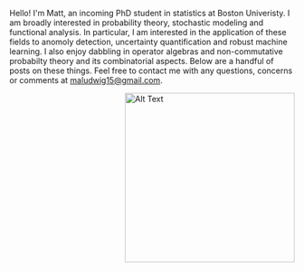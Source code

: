 Hello! I'm Matt, an incoming PhD student in statistics at Boston Univeristy. I am broadly interested in probability theory, stochastic modeling and functional analysis. In particular, I am interested in the application of these fields to anomoly detection, uncertainty quantification and robust machine learning. I also enjoy dabbling in operator algebras and non-commutative probabilty theory and its combinatorial aspects. Below are a handful of posts on these things. Feel free to contact me with any questions, concerns or comments at maludwig15@gmail.com.


<div style="float: right; margin-left: 20px;">
    <img src="https://github.com/giwdulttam/giwdulttam.github.io/assets/112978414/7047a641-ea51-4614-81f7-b0819d5dcf49" alt="Alt Text" width="300"/>
</div>

